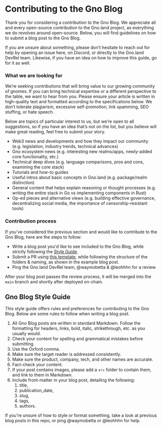 # Contributing to the Gno Blog

Thank you for considering a contribution to the Gno Blog. We appreciate all and every open-source contribution to the Gno.land project, as everything we do revolves around open-source. 
Below, you will find guidelines on how to submit a blog post to the Gno Blog.

If you are unsure about something, please don’t hesitate to reach out for help by opening an issue here, on Discord, or directly to the Gno.land DevRel team.
Likewise, if you have an idea on how to improve this guide, go for it as well.

### What we are looking for
We’re seeking contributions that will bring value to our growing community of gnomes. If you can bring technical expertise or a different perspective to the table, we want to hear from you. Please ensure your article is written in high-quality text and formatted according to the specifications below. We don’t tolerate plagiarism, excessive self-promotion, link spamming, SEO stuffing, or hate speech.  

Below are topics of particular interest to us, but we’re open to all suggestions, so if you have an idea that’s not on the list, but you believe will make great reading, feel free to submit your story.

- Web3 news and developments and how they impact our community (e.g. legislation, industry trends, technical advances)
- Gno ecosystem news (e.g. interesting new realms/apps, newly-added core functionality, etc.)
- Technical deep dives (e.g. language comparisons, pros and cons, examining the core stack)
- Tutorials and how-to guides
- Useful intros about basic concepts in Gno.land (e.g. package/realm distinction)
- General content that helps explain reasoning or thought processes (e.g. writing the entire stack in Go vs implementing components in Rust)
- Op-ed pieces and alternative views (e.g. building effective governance, decentralizing social media, the importance of censorship-resistant tools)

### Contribution process

If you've considered the previous section and would like to contribute to the Gno Blog, here are the steps to follow:
- Write a blog post you'd like to see included to the Gno Blog, while strictly following the [Style Guide](#gno-blog-style-guide).
- Submit a PR using [this template](https://github.com/gnolang/blog/pull/35), while following the structure of the folders & naming, as shown in the example blog post.
- Ping the Gno.land DevRel team, @waymobetta & @leohhhn for a review.

After your blog post passes the review process, it will be merged into the `main` branch and shortly after deployed on-chain.

## Gno Blog Style Guide

This style guide offers rules and preferences for contributing to the Gno Blog.
Below are some rules to follow when writing a blog post.

1. All Gno Blog posts are written in standard Markdown. Follow the formatting for headers, links, bold, italic, strikethrough, etc. as you usually would.
2. Check your content for spelling and grammatical mistakes before submitting.
3. Use the Oxford comma.
4. Make sure the target reader is addressed consistently.
5. Make sure the product, company, tech, and other names are accurate.
6. Fact-check your content.
7. If your post contains images, please add a `src` folder to contain them, and link to them in Markdown.
8. Include front-matter in your blog post, detailing the following:
    1. title,
    2. publication_date,
    3. slug,
    4. tags,
    5. authors.

If you're unsure of how to style or format something, take a look at previous blog posts in this repo, or ping @waymobetta or @leohhhn for help. 



